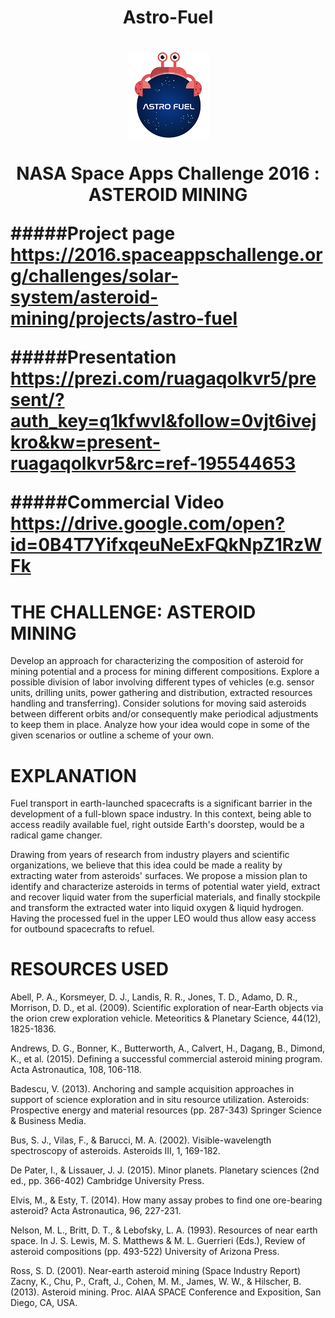 
<h1 align="center">Astro-Fuel<h1>
<p align="center">
  <img src="https://raw.githubusercontent.com/Alumet/Astro-Fuel/master/Astro%20Fuel%20logo.png">
</p>

<p align="center">NASA Space Apps Challenge 2016 : ASTEROID MINING <p>

#####Project page
https://2016.spaceappschallenge.org/challenges/solar-system/asteroid-mining/projects/astro-fuel

#####Presentation
https://prezi.com/ruagaqolkvr5/present/?auth_key=q1kfwvl&follow=0vjt6ivejkro&kw=present-ruagaqolkvr5&rc=ref-195544653

#####Commercial Video
https://drive.google.com/open?id=0B4T7YifxqeuNeExFQkNpZ1RzWFk

# THE CHALLENGE: ASTEROID MINING

Develop an approach for characterizing the composition of asteroid for mining potential and a process for mining different compositions. Explore a possible division of labor involving different types of vehicles (e.g. sensor units, drilling units, power gathering and distribution, extracted resources handling and transferring). Consider solutions for moving said asteroids between different orbits and/or consequently make periodical adjustments to keep them in place. Analyze how your idea would cope in some of the given scenarios or outline a scheme of your own.

# EXPLANATION

Fuel transport in earth-launched spacecrafts is a significant barrier in the development of a full-blown space industry. In this context, being able to access readily available fuel, right outside Earth's doorstep, would be a radical game changer.

Drawing from years of research from industry players and scientific organizations, we believe that this idea could be made a reality by extracting water from asteroids' surfaces. We propose a mission plan to identify and characterize asteroids in terms of potential water yield, extract and recover liquid water from the superficial materials, and finally stockpile and transform the extracted water into liquid oxygen & liquid hydrogen. Having the processed fuel in the upper LEO would thus allow easy access for outbound spacecrafts to refuel.

# RESOURCES USED

Abell, P. A., Korsmeyer, D. J., Landis, R. R., Jones, T. D., Adamo, D. R., Morrison, D. D., et al. (2009). Scientific exploration of near‐Earth objects via the orion crew exploration vehicle. Meteoritics & Planetary Science, 44(12), 1825-1836.

Andrews, D. G., Bonner, K., Butterworth, A., Calvert, H., Dagang, B., Dimond, K., et al. (2015). Defining a successful commercial asteroid mining program. Acta Astronautica, 108, 106-118.

Badescu, V. (2013). Anchoring and sample acquisition approaches in support of science exploration and in situ resource utilization. Asteroids: Prospective energy and material resources (pp. 287-343) Springer Science & Business Media.

Bus, S. J., Vilas, F., & Barucci, M. A. (2002). Visible-wavelength spectroscopy of asteroids. Asteroids III, 1, 169-182.

De Pater, I., & Lissauer, J. J. (2015). Minor planets. Planetary sciences (2nd ed., pp. 366-402) Cambridge University Press.

Elvis, M., & Esty, T. (2014). How many assay probes to find one ore-bearing asteroid? Acta Astronautica, 96, 227-231.

Nelson, M. L., Britt, D. T., & Lebofsky, L. A. (1993). Resources of near earth space. In J. S. Lewis, M. S. Matthews & M. L. Guerrieri (Eds.), Review of asteroid compositions (pp. 493-522) University of Arizona Press.

Ross, S. D. (2001). Near-earth asteroid mining (Space Industry Report)
Zacny, K., Chu, P., Craft, J., Cohen, M. M., James, W. W., & Hilscher, B. (2013). Asteroid mining. Proc. AIAA SPACE Conference and Exposition, San Diego, CA, USA.
